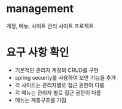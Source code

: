 # management
계정, 메뉴, 사이트 관리 사이트 프로젝트

# 요구 사항 확인
- 기본적인 관리자 계정의 CRUD를 구현
- spring security를 사용하여 보안 기능을 추가
- 각 사이트는 관리자별로 접근 권한이 다름
- 각 메뉴는 관리자 별로 접근 권한이 다름
- 메뉴는 계층구조를 가짐
